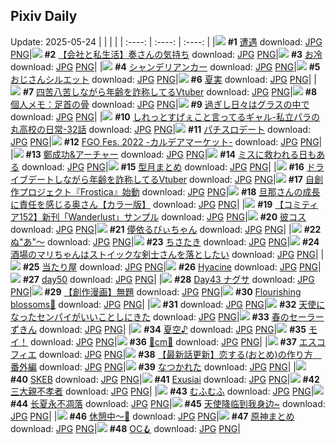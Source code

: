 ## Pixiv Daily
Update: 2025-05-24
|      |      |      |
| :----: | :----: | :----: |
|![](https://pixiv.microyu.workers.dev/c/240x480/img-master/img/2025/05/22/00/00/04/130665442_p0_master1200.jpg) **#1** [遭遇](https://www.pixiv.net/artworks/130665442) download: [JPG](https://pixiv.microyu.workers.dev/img-original/img/2025/05/22/00/00/04/130665442_p0.jpg) [PNG](https://pixiv.microyu.workers.dev/img-original/img/2025/05/22/00/00/04/130665442_p0.png)|![](https://pixiv.microyu.workers.dev/c/240x480/img-master/img/2025/05/23/12/00/14/130711504_p0_master1200.jpg) **#2** [【会社と私生活】奏さんの気持ち](https://www.pixiv.net/artworks/130711504) download: [JPG](https://pixiv.microyu.workers.dev/img-original/img/2025/05/23/12/00/14/130711504_p0.jpg) [PNG](https://pixiv.microyu.workers.dev/img-original/img/2025/05/23/12/00/14/130711504_p0.png)|![](https://pixiv.microyu.workers.dev/c/240x480/img-master/img/2025/05/22/20/30/02/130690183_p0_master1200.jpg) **#3** [お冷](https://www.pixiv.net/artworks/130690183) download: [JPG](https://pixiv.microyu.workers.dev/img-original/img/2025/05/22/20/30/02/130690183_p0.jpg) [PNG](https://pixiv.microyu.workers.dev/img-original/img/2025/05/22/20/30/02/130690183_p0.png)|
|![](https://pixiv.microyu.workers.dev/c/240x480/img-master/img/2025/05/23/07/30/02/130707448_p0_master1200.jpg) **#4** [シャンデリアンカー](https://www.pixiv.net/artworks/130707448) download: [JPG](https://pixiv.microyu.workers.dev/img-original/img/2025/05/23/07/30/02/130707448_p0.jpg) [PNG](https://pixiv.microyu.workers.dev/img-original/img/2025/05/23/07/30/02/130707448_p0.png)|![](https://pixiv.microyu.workers.dev/c/240x480/img-master/img/2025/05/22/16/01/36/130682820_p0_master1200.jpg) **#5** [おじさんシルエット](https://www.pixiv.net/artworks/130682820) download: [JPG](https://pixiv.microyu.workers.dev/img-original/img/2025/05/22/16/01/36/130682820_p0.jpg) [PNG](https://pixiv.microyu.workers.dev/img-original/img/2025/05/22/16/01/36/130682820_p0.png)|![](https://pixiv.microyu.workers.dev/c/240x480/img-master/img/2025/05/22/00/00/14/130665537_p0_master1200.jpg) **#6** [夏実](https://www.pixiv.net/artworks/130665537) download: [JPG](https://pixiv.microyu.workers.dev/img-original/img/2025/05/22/00/00/14/130665537_p0.jpg) [PNG](https://pixiv.microyu.workers.dev/img-original/img/2025/05/22/00/00/14/130665537_p0.png)|
|![](https://pixiv.microyu.workers.dev/c/240x480/img-master/img/2025/05/22/21/22/41/130692257_p0_master1200.jpg) **#7** [四苦八苦しながら年齢を詐称してるVtuber](https://www.pixiv.net/artworks/130692257) download: [JPG](https://pixiv.microyu.workers.dev/img-original/img/2025/05/22/21/22/41/130692257_p0.jpg) [PNG](https://pixiv.microyu.workers.dev/img-original/img/2025/05/22/21/22/41/130692257_p0.png)|![](https://pixiv.microyu.workers.dev/c/240x480/img-master/img/2025/05/22/06/00/05/130673066_p0_master1200.jpg) **#8** [個人メモ：足首の骨](https://www.pixiv.net/artworks/130673066) download: [JPG](https://pixiv.microyu.workers.dev/img-original/img/2025/05/22/06/00/05/130673066_p0.jpg) [PNG](https://pixiv.microyu.workers.dev/img-original/img/2025/05/22/06/00/05/130673066_p0.png)|![](https://pixiv.microyu.workers.dev/c/240x480/img-master/img/2025/05/23/00/00/01/130698461_p0_master1200.jpg) **#9** [過ぎし日々はグラスの中で](https://www.pixiv.net/artworks/130698461) download: [JPG](https://pixiv.microyu.workers.dev/img-original/img/2025/05/23/00/00/01/130698461_p0.jpg) [PNG](https://pixiv.microyu.workers.dev/img-original/img/2025/05/23/00/00/01/130698461_p0.png)|
|![](https://pixiv.microyu.workers.dev/c/240x480/img-master/img/2025/05/22/00/11/00/130666364_p0_master1200.jpg) **#10** [しれっとすげぇこと言ってるギャル-私立パラの丸高校の日常-32話](https://www.pixiv.net/artworks/130666364) download: [JPG](https://pixiv.microyu.workers.dev/img-original/img/2025/05/22/00/11/00/130666364_p0.jpg) [PNG](https://pixiv.microyu.workers.dev/img-original/img/2025/05/22/00/11/00/130666364_p0.png)|![](https://pixiv.microyu.workers.dev/c/240x480/img-master/img/2025/05/22/23/02/49/130696329_p0_master1200.jpg) **#11** [パチスロデート](https://www.pixiv.net/artworks/130696329) download: [JPG](https://pixiv.microyu.workers.dev/img-original/img/2025/05/22/23/02/49/130696329_p0.jpg) [PNG](https://pixiv.microyu.workers.dev/img-original/img/2025/05/22/23/02/49/130696329_p0.png)|![](https://pixiv.microyu.workers.dev/c/240x480/img-master/img/2025/05/23/00/30/05/130699982_p0_master1200.jpg) **#12** [FGO Fes. 2022 -カルデアマーケット-](https://www.pixiv.net/artworks/130699982) download: [JPG](https://pixiv.microyu.workers.dev/img-original/img/2025/05/23/00/30/05/130699982_p0.jpg) [PNG](https://pixiv.microyu.workers.dev/img-original/img/2025/05/23/00/30/05/130699982_p0.png)|
|![](https://pixiv.microyu.workers.dev/c/240x480/img-master/img/2025/05/23/00/00/11/130698538_p0_master1200.jpg) **#13** [鄭成功&アーチャー](https://www.pixiv.net/artworks/130698538) download: [JPG](https://pixiv.microyu.workers.dev/img-original/img/2025/05/23/00/00/11/130698538_p0.jpg) [PNG](https://pixiv.microyu.workers.dev/img-original/img/2025/05/23/00/00/11/130698538_p0.png)|![](https://pixiv.microyu.workers.dev/c/240x480/img-master/img/2025/05/23/15/28/09/130715316_p0_master1200.jpg) **#14** [ミスに救われる日もある](https://www.pixiv.net/artworks/130715316) download: [JPG](https://pixiv.microyu.workers.dev/img-original/img/2025/05/23/15/28/09/130715316_p0.jpg) [PNG](https://pixiv.microyu.workers.dev/img-original/img/2025/05/23/15/28/09/130715316_p0.png)|![](https://pixiv.microyu.workers.dev/c/240x480/img-master/img/2025/05/22/00/18/11/130666652_p0_master1200.jpg) **#15** [型月まとめ](https://www.pixiv.net/artworks/130666652) download: [JPG](https://pixiv.microyu.workers.dev/img-original/img/2025/05/22/00/18/11/130666652_p0.jpg) [PNG](https://pixiv.microyu.workers.dev/img-original/img/2025/05/22/00/18/11/130666652_p0.png)|
|![](https://pixiv.microyu.workers.dev/c/240x480/img-master/img/2025/05/23/21/11/07/130725334_p0_master1200.jpg) **#16** [ドライブデートしながら年齢を詐称してるVtuber](https://www.pixiv.net/artworks/130725334) download: [JPG](https://pixiv.microyu.workers.dev/img-original/img/2025/05/23/21/11/07/130725334_p0.jpg) [PNG](https://pixiv.microyu.workers.dev/img-original/img/2025/05/23/21/11/07/130725334_p0.png)|![](https://pixiv.microyu.workers.dev/c/240x480/img-master/img/2025/05/23/19/56/21/130722248_p0_master1200.jpg) **#17** [自創作プロジェクト『Frostica』始動](https://www.pixiv.net/artworks/130722248) download: [JPG](https://pixiv.microyu.workers.dev/img-original/img/2025/05/23/19/56/21/130722248_p0.jpg) [PNG](https://pixiv.microyu.workers.dev/img-original/img/2025/05/23/19/56/21/130722248_p0.png)|![](https://pixiv.microyu.workers.dev/c/240x480/img-master/img/2025/05/22/00/00/28/130665624_p0_master1200.jpg) **#18** [旦那さんの成長に責任を感じる奥さん【カラー版】](https://www.pixiv.net/artworks/130665624) download: [JPG](https://pixiv.microyu.workers.dev/img-original/img/2025/05/22/00/00/28/130665624_p0.jpg) [PNG](https://pixiv.microyu.workers.dev/img-original/img/2025/05/22/00/00/28/130665624_p0.png)|
|![](https://pixiv.microyu.workers.dev/c/240x480/img-master/img/2025/05/22/16/30/04/130683348_p0_master1200.jpg) **#19** [【コミティア152】新刊「Wanderlust」サンプル](https://www.pixiv.net/artworks/130683348) download: [JPG](https://pixiv.microyu.workers.dev/img-original/img/2025/05/22/16/30/04/130683348_p0.jpg) [PNG](https://pixiv.microyu.workers.dev/img-original/img/2025/05/22/16/30/04/130683348_p0.png)|![](https://pixiv.microyu.workers.dev/c/240x480/img-master/img/2025/05/22/22/29/18/130694961_p0_master1200.jpg) **#20** [彼コス](https://www.pixiv.net/artworks/130694961) download: [JPG](https://pixiv.microyu.workers.dev/img-original/img/2025/05/22/22/29/18/130694961_p0.jpg) [PNG](https://pixiv.microyu.workers.dev/img-original/img/2025/05/22/22/29/18/130694961_p0.png)|![](https://pixiv.microyu.workers.dev/c/240x480/img-master/img/2025/05/22/20/17/14/130689776_p0_master1200.jpg) **#21** [儚依るびぃちゃん](https://www.pixiv.net/artworks/130689776) download: [JPG](https://pixiv.microyu.workers.dev/img-original/img/2025/05/22/20/17/14/130689776_p0.jpg) [PNG](https://pixiv.microyu.workers.dev/img-original/img/2025/05/22/20/17/14/130689776_p0.png)|
|![](https://pixiv.microyu.workers.dev/c/240x480/img-master/img/2025/05/23/12/09/47/130711754_p0_master1200.jpg) **#22** [ぬ"あ"〜](https://www.pixiv.net/artworks/130711754) download: [JPG](https://pixiv.microyu.workers.dev/img-original/img/2025/05/23/12/09/47/130711754_p0.jpg) [PNG](https://pixiv.microyu.workers.dev/img-original/img/2025/05/23/12/09/47/130711754_p0.png)|![](https://pixiv.microyu.workers.dev/c/240x480/img-master/img/2025/05/22/00/00/01/130665415_p0_master1200.jpg) **#23** [ちさたき](https://www.pixiv.net/artworks/130665415) download: [JPG](https://pixiv.microyu.workers.dev/img-original/img/2025/05/22/00/00/01/130665415_p0.jpg) [PNG](https://pixiv.microyu.workers.dev/img-original/img/2025/05/22/00/00/01/130665415_p0.png)|![](https://pixiv.microyu.workers.dev/c/240x480/img-master/img/2025/05/23/20/55/34/130724543_p0_master1200.jpg) **#24** [酒場のマリちゃんはストイックな剣士さんを落としたい](https://www.pixiv.net/artworks/130724543) download: [JPG](https://pixiv.microyu.workers.dev/img-original/img/2025/05/23/20/55/34/130724543_p0.jpg) [PNG](https://pixiv.microyu.workers.dev/img-original/img/2025/05/23/20/55/34/130724543_p0.png)|
|![](https://pixiv.microyu.workers.dev/c/240x480/img-master/img/2025/05/22/14/23/16/130681111_p0_master1200.jpg) **#25** [当たり屋](https://www.pixiv.net/artworks/130681111) download: [JPG](https://pixiv.microyu.workers.dev/img-original/img/2025/05/22/14/23/16/130681111_p0.jpg) [PNG](https://pixiv.microyu.workers.dev/img-original/img/2025/05/22/14/23/16/130681111_p0.png)|![](https://pixiv.microyu.workers.dev/c/240x480/img-master/img/2025/05/22/00/40/00/130667118_p0_master1200.jpg) **#26** [Hyacine](https://www.pixiv.net/artworks/130667118) download: [JPG](https://pixiv.microyu.workers.dev/img-original/img/2025/05/22/00/40/00/130667118_p0.jpg) [PNG](https://pixiv.microyu.workers.dev/img-original/img/2025/05/22/00/40/00/130667118_p0.png)|![](https://pixiv.microyu.workers.dev/c/240x480/img-master/img/2025/05/23/00/32/30/130700104_p0_master1200.jpg) **#27** [day50](https://www.pixiv.net/artworks/130700104) download: [JPG](https://pixiv.microyu.workers.dev/img-original/img/2025/05/23/00/32/30/130700104_p0.jpg) [PNG](https://pixiv.microyu.workers.dev/img-original/img/2025/05/23/00/32/30/130700104_p0.png)|
|![](https://pixiv.microyu.workers.dev/c/240x480/img-master/img/2025/05/22/00/00/13/130665528_p0_master1200.jpg) **#28** [Day43 ナグサ](https://www.pixiv.net/artworks/130665528) download: [JPG](https://pixiv.microyu.workers.dev/img-original/img/2025/05/22/00/00/13/130665528_p0.jpg) [PNG](https://pixiv.microyu.workers.dev/img-original/img/2025/05/22/00/00/13/130665528_p0.png)|![](https://pixiv.microyu.workers.dev/c/240x480/img-master/img/2025/05/22/12/43/02/130679419_p0_master1200.jpg) **#29** [【創作漫画】無題](https://www.pixiv.net/artworks/130679419) download: [JPG](https://pixiv.microyu.workers.dev/img-original/img/2025/05/22/12/43/02/130679419_p0.jpg) [PNG](https://pixiv.microyu.workers.dev/img-original/img/2025/05/22/12/43/02/130679419_p0.png)|![](https://pixiv.microyu.workers.dev/c/240x480/img-master/img/2025/05/23/20/30/08/130723599_p0_master1200.jpg) **#30** [Flourishing blossoms🌺](https://www.pixiv.net/artworks/130723599) download: [JPG](https://pixiv.microyu.workers.dev/img-original/img/2025/05/23/20/30/08/130723599_p0.jpg) [PNG](https://pixiv.microyu.workers.dev/img-original/img/2025/05/23/20/30/08/130723599_p0.png)|
|![](https://s.pximg.net/common/images/limit_unviewable_s.png) **#31** [](https://www.pixiv.net/artworks/130729987) download: [JPG](https://s.pximg.net/common/images/limit_unviewable_s.png) [PNG](https://s.pximg.net/common/images/limit_unviewable_s.png)|![](https://pixiv.microyu.workers.dev/c/240x480/img-master/img/2025/05/22/00/00/48/130665697_p0_master1200.jpg) **#32** [天使になったセンパイがいいことしにきた](https://www.pixiv.net/artworks/130665697) download: [JPG](https://pixiv.microyu.workers.dev/img-original/img/2025/05/22/00/00/48/130665697_p0.jpg) [PNG](https://pixiv.microyu.workers.dev/img-original/img/2025/05/22/00/00/48/130665697_p0.png)|![](https://pixiv.microyu.workers.dev/c/240x480/img-master/img/2025/05/23/00/00/10/130698530_p0_master1200.jpg) **#33** [春のセーラーずきん](https://www.pixiv.net/artworks/130698530) download: [JPG](https://pixiv.microyu.workers.dev/img-original/img/2025/05/23/00/00/10/130698530_p0.jpg) [PNG](https://pixiv.microyu.workers.dev/img-original/img/2025/05/23/00/00/10/130698530_p0.png)|
|![](https://pixiv.microyu.workers.dev/c/240x480/img-master/img/2025/05/22/13/03/34/130679781_p0_master1200.jpg) **#34** [夏空♪](https://www.pixiv.net/artworks/130679781) download: [JPG](https://pixiv.microyu.workers.dev/img-original/img/2025/05/22/13/03/34/130679781_p0.jpg) [PNG](https://pixiv.microyu.workers.dev/img-original/img/2025/05/22/13/03/34/130679781_p0.png)|![](https://pixiv.microyu.workers.dev/c/240x480/img-master/img/2025/05/22/00/17/54/130666633_p0_master1200.jpg) **#35** [モイ！](https://www.pixiv.net/artworks/130666633) download: [JPG](https://pixiv.microyu.workers.dev/img-original/img/2025/05/22/00/17/54/130666633_p0.jpg) [PNG](https://pixiv.microyu.workers.dev/img-original/img/2025/05/22/00/17/54/130666633_p0.png)|![](https://pixiv.microyu.workers.dev/c/240x480/img-master/img/2025/05/22/20/18/20/130689804_p0_master1200.jpg) **#36** [🌹cm🌹](https://www.pixiv.net/artworks/130689804) download: [JPG](https://pixiv.microyu.workers.dev/img-original/img/2025/05/22/20/18/20/130689804_p0.jpg) [PNG](https://pixiv.microyu.workers.dev/img-original/img/2025/05/22/20/18/20/130689804_p0.png)|
|![](https://pixiv.microyu.workers.dev/c/240x480/img-master/img/2025/05/23/00/00/17/130698589_p0_master1200.jpg) **#37** [エスコフィエ](https://www.pixiv.net/artworks/130698589) download: [JPG](https://pixiv.microyu.workers.dev/img-original/img/2025/05/23/00/00/17/130698589_p0.jpg) [PNG](https://pixiv.microyu.workers.dev/img-original/img/2025/05/23/00/00/17/130698589_p0.png)|![](https://pixiv.microyu.workers.dev/c/240x480/img-master/img/2025/05/23/12/28/40/130712108_p0_master1200.jpg) **#38** [【最新話更新】恋する(おとめ)の作り方　番外編](https://www.pixiv.net/artworks/130712108) download: [JPG](https://pixiv.microyu.workers.dev/img-original/img/2025/05/23/12/28/40/130712108_p0.jpg) [PNG](https://pixiv.microyu.workers.dev/img-original/img/2025/05/23/12/28/40/130712108_p0.png)|![](https://pixiv.microyu.workers.dev/c/240x480/img-master/img/2025/05/22/21/15/36/130692019_p0_master1200.jpg) **#39** [なつかれた](https://www.pixiv.net/artworks/130692019) download: [JPG](https://pixiv.microyu.workers.dev/img-original/img/2025/05/22/21/15/36/130692019_p0.jpg) [PNG](https://pixiv.microyu.workers.dev/img-original/img/2025/05/22/21/15/36/130692019_p0.png)|
|![](https://pixiv.microyu.workers.dev/c/240x480/img-master/img/2025/05/23/20/15/03/130723078_p0_master1200.jpg) **#40** [SKEB](https://www.pixiv.net/artworks/130723078) download: [JPG](https://pixiv.microyu.workers.dev/img-original/img/2025/05/23/20/15/03/130723078_p0.jpg) [PNG](https://pixiv.microyu.workers.dev/img-original/img/2025/05/23/20/15/03/130723078_p0.png)|![](https://pixiv.microyu.workers.dev/c/240x480/img-master/img/2025/05/22/00/00/23/130665595_p0_master1200.jpg) **#41** [Exusiai](https://www.pixiv.net/artworks/130665595) download: [JPG](https://pixiv.microyu.workers.dev/img-original/img/2025/05/22/00/00/23/130665595_p0.jpg) [PNG](https://pixiv.microyu.workers.dev/img-original/img/2025/05/22/00/00/23/130665595_p0.png)|![](https://pixiv.microyu.workers.dev/c/240x480/img-master/img/2025/05/22/18/01/27/130685572_p0_master1200.jpg) **#42** [三大親不孝者](https://www.pixiv.net/artworks/130685572) download: [JPG](https://pixiv.microyu.workers.dev/img-original/img/2025/05/22/18/01/27/130685572_p0.jpg) [PNG](https://pixiv.microyu.workers.dev/img-original/img/2025/05/22/18/01/27/130685572_p0.png)|
|![](https://pixiv.microyu.workers.dev/c/240x480/img-master/img/2025/05/23/01/42/39/130702215_p0_master1200.jpg) **#43** [むふむふ](https://www.pixiv.net/artworks/130702215) download: [JPG](https://pixiv.microyu.workers.dev/img-original/img/2025/05/23/01/42/39/130702215_p0.jpg) [PNG](https://pixiv.microyu.workers.dev/img-original/img/2025/05/23/01/42/39/130702215_p0.png)|![](https://pixiv.microyu.workers.dev/c/240x480/img-master/img/2025/05/22/12/37/05/130679316_p0_master1200.jpg) **#44** [长夏永不凋落](https://www.pixiv.net/artworks/130679316) download: [JPG](https://pixiv.microyu.workers.dev/img-original/img/2025/05/22/12/37/05/130679316_p0.jpg) [PNG](https://pixiv.microyu.workers.dev/img-original/img/2025/05/22/12/37/05/130679316_p0.png)|![](https://pixiv.microyu.workers.dev/c/240x480/img-master/img/2025/05/22/12/07/31/130678759_p0_master1200.jpg) **#45** [天使降临到我身边~](https://www.pixiv.net/artworks/130678759) download: [JPG](https://pixiv.microyu.workers.dev/img-original/img/2025/05/22/12/07/31/130678759_p0.jpg) [PNG](https://pixiv.microyu.workers.dev/img-original/img/2025/05/22/12/07/31/130678759_p0.png)|
|![](https://pixiv.microyu.workers.dev/c/240x480/img-master/img/2025/05/22/13/18/24/130680026_p0_master1200.jpg) **#46** [休憩中～🥤](https://www.pixiv.net/artworks/130680026) download: [JPG](https://pixiv.microyu.workers.dev/img-original/img/2025/05/22/13/18/24/130680026_p0.jpg) [PNG](https://pixiv.microyu.workers.dev/img-original/img/2025/05/22/13/18/24/130680026_p0.png)|![](https://pixiv.microyu.workers.dev/c/240x480/img-master/img/2025/05/23/14/08/54/130676913_p0_master1200.jpg) **#47** [原神まとめ](https://www.pixiv.net/artworks/130676913) download: [JPG](https://pixiv.microyu.workers.dev/img-original/img/2025/05/23/14/08/54/130676913_p0.jpg) [PNG](https://pixiv.microyu.workers.dev/img-original/img/2025/05/23/14/08/54/130676913_p0.png)|![](https://pixiv.microyu.workers.dev/c/240x480/img-master/img/2025/05/22/09/38/04/130676418_p0_master1200.jpg) **#48** [OC🪝](https://www.pixiv.net/artworks/130676418) download: [JPG](https://pixiv.microyu.workers.dev/img-original/img/2025/05/22/09/38/04/130676418_p0.jpg) [PNG](https://pixiv.microyu.workers.dev/img-original/img/2025/05/22/09/38/04/130676418_p0.png)|

